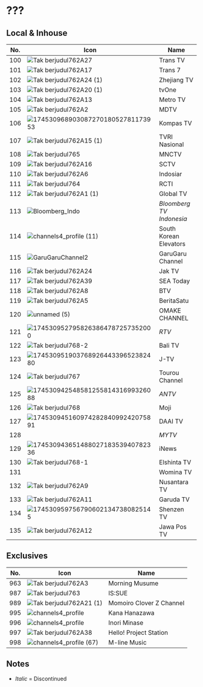 # ???
## Local & Inhouse
No. | Icon | Name
-- | -- | --
100 | ![Tak berjudul762A27](https://github.com/user-attachments/assets/943b4efa-9d01-41ac-b134-b020e875c22e) | Trans TV
101 | ![Tak berjudul762A17](https://github.com/user-attachments/assets/b29a9b5c-f0b4-4089-9f75-4f40ee06e6a7) | Trans 7
102 | ![Tak berjudul762A24 (1)](https://github.com/user-attachments/assets/c5030504-97fd-4fd0-a3dc-c45e5369dc7b) | Zhejiang TV
103 | ![Tak berjudul762A20 (1)](https://github.com/user-attachments/assets/a3618fb8-55d9-41ae-ab18-6f8062365681) | tvOne
104 | ![Tak berjudul762A13](https://github.com/user-attachments/assets/e2454165-42f6-4638-8736-7d687a6e9370) | Metro TV
105 | ![Tak berjudul762A2](https://github.com/user-attachments/assets/fb4e5a95-b5bf-4ee6-b313-4546525d7d97) | MDTV
106 | ![17453096890308727018052781173953](https://github.com/user-attachments/assets/85449655-cb02-4057-94e2-2ef621a03441) | Kompas TV
107 | ![Tak berjudul762A15 (1)](https://github.com/user-attachments/assets/38e27a2f-f565-4805-985e-63a85dcaf2d7) | TVRI Nasional
108 | ![Tak berjudul765](https://github.com/user-attachments/assets/c72c4e41-3bf7-4435-baf3-78686089626e) | MNCTV
109 | ![Tak berjudul762A16](https://github.com/user-attachments/assets/e95f56ec-7b71-4838-a8fc-e0aeed29c8c3) | SCTV
110 | ![Tak berjudul762A6](https://github.com/user-attachments/assets/d2ad7665-9e16-4674-b24f-3235cfa928e5) | Indosiar
111 | ![Tak berjudul764](https://github.com/user-attachments/assets/0b807ff6-a46a-4036-9df4-6960f2fa693a) | RCTI
112 | ![Tak berjudul762A1 (1)](https://github.com/user-attachments/assets/d07647de-ce02-43dc-95b1-de5f09bf2173) | Global TV
113 | ![Bloomberg_Indo](https://github.com/user-attachments/assets/af9013ed-de1f-4f5b-b8b7-65aeb25a0378) | _Bloomberg TV Indonesia_
114 | ![channels4_profile (11)](https://github.com/user-attachments/assets/54b85764-e335-4823-8bce-8d70ae680630) | South Korean Elevators
115 | ![GaruGaruChannel2](https://github.com/user-attachments/assets/1d87b7ba-89fc-46e4-b0e0-1acc58835d32) | GaruGaru Channel
116 | ![Tak berjudul762A24](https://github.com/user-attachments/assets/4fac5977-f05c-439a-9821-0ea004b95fe6) | Jak TV
117 | ![Tak berjudul762A39](https://github.com/user-attachments/assets/372d56c3-080c-4d60-a940-a2ba44ad06ee) | SEA Today
118 | ![Tak berjudul762A8](https://github.com/user-attachments/assets/2bf3160f-b4b5-4931-b31c-6e0b6d6139bd) | BTV
119 | ![Tak berjudul762A5](https://github.com/user-attachments/assets/41ff65ce-7cf9-4268-8abd-2b261096c0f0) | BeritaSatu
120 | ![unnamed (5)](https://github.com/user-attachments/assets/6aa5b56a-c893-41a8-bfd2-c86cd3a17bd5) | OMAKE CHANNEL
121 | ![1745309527958263864787257352000](https://github.com/user-attachments/assets/63684437-3d7b-438f-85fd-7e989efb7fbe) | _RTV_
122 | ![Tak berjudul768-2](https://github.com/user-attachments/assets/d4ce652b-290e-4925-97ba-73094cff387a) | Bali TV
123 | ![17453095190376892644339652382480](https://github.com/user-attachments/assets/198e2744-a29b-429c-b678-1c6902941c68) | J-TV
124 | ![Tak berjudul767](https://github.com/user-attachments/assets/fcf37cd4-b560-407a-b1ed-1bf076c69a07) | Tourou Channel
125 | ![17453094254858125581431699326088](https://github.com/user-attachments/assets/77af9d1a-82a4-4f7d-8d34-261c269d002d) | _ANTV_
126 | ![Tak berjudul768](https://github.com/user-attachments/assets/c95ef811-18f8-4906-8264-f4301952bd66) | Moji
127 | ![17453094516097428284099242075891](https://github.com/user-attachments/assets/ae66a84e-c669-4385-a38e-d6deacb0ede6) | DAAI TV
128 | | _MYTV_
129 | ![17453094365148802718353940782336](https://github.com/user-attachments/assets/927c3c05-54a1-4f3c-98e7-d028a8cf7682) | iNews
130 | ![Tak berjudul768-1](https://github.com/user-attachments/assets/47081d63-0f33-4325-88f0-b0c7825082a1) | Elshinta TV
131 | | Womina TV
132 | ![Tak berjudul762A9](https://github.com/user-attachments/assets/79a18848-b545-48de-a1d9-7b9c46a3ac00) | Nusantara TV
133 | ![Tak berjudul762A11](https://github.com/user-attachments/assets/9311a821-c4d7-4296-b6fe-accdfa37c81d) | Garuda TV
134 | ![1745309597567906021347380825145](https://github.com/user-attachments/assets/ea0e72ce-630f-44dd-b850-6a9962131734) | Shenzen TV
135 | ![Tak berjudul762A12](https://github.com/user-attachments/assets/212549e8-a15a-4db4-993f-447c155b7a22) | Jawa Pos TV
## Exclusives
No. | Icon | Name
-- | -- | --
963 | ![Tak berjudul762A3](https://github.com/user-attachments/assets/794438e3-ed98-4ccd-b8df-b6bc21fd1f44) | Morning Musume
987 | ![Tak berjudul763](https://github.com/user-attachments/assets/065d2dbf-239d-43dd-b11b-a136d017bbaa) | IS:SUE
989 | ![Tak berjudul762A21 (1)](https://github.com/user-attachments/assets/9f6aa415-0554-48c6-8e5d-2f43da09f920) | Momoiro Clover Z Channel
995 | ![channels4_profile](https://github.com/user-attachments/assets/1c00b5be-3c5b-49b9-9ad0-1578faa6b2bf) | Kana Hanazawa
996 | ![channels4_profile](https://github.com/user-attachments/assets/e0b9c961-cace-49d1-bb2a-44f20bfb4653) | Inori Minase
997 | ![Tak berjudul762A38](https://github.com/user-attachments/assets/a996aafe-d217-40bd-bc27-cb03e1b9d87c) | Hello! Project Station
998 | ![channels4_profile (67)](https://github.com/user-attachments/assets/7cc2d794-b431-47e9-aa14-50f61dbbcace) | M-line Music
## Notes
* _Italic_ = Discontinued

